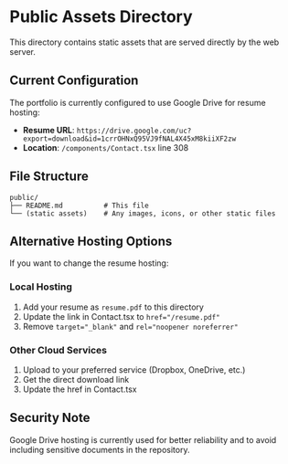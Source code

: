# Public Assets Directory

This directory contains static assets that are served directly by the web server.

## Current Configuration

The portfolio is currently configured to use Google Drive for resume hosting:
- **Resume URL**: `https://drive.google.com/uc?export=download&id=1crrOHNxQ95VJ9fNAL4X45xM8kiiXF2zw`
- **Location**: `/components/Contact.tsx` line 308

## File Structure

```
public/
├── README.md          # This file
└── (static assets)    # Any images, icons, or other static files
```

## Alternative Hosting Options

If you want to change the resume hosting:

### Local Hosting
1. Add your resume as `resume.pdf` to this directory
2. Update the link in Contact.tsx to `href="/resume.pdf"`
3. Remove `target="_blank"` and `rel="noopener noreferrer"`

### Other Cloud Services
1. Upload to your preferred service (Dropbox, OneDrive, etc.)
2. Get the direct download link
3. Update the href in Contact.tsx

## Security Note

Google Drive hosting is currently used for better reliability and to avoid including sensitive documents in the repository.